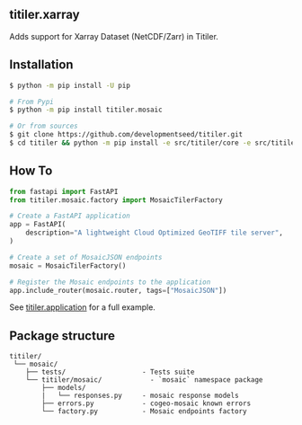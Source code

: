 ## titiler.xarray

Adds support for Xarray Dataset (NetCDF/Zarr) in Titiler.

## Installation

```bash
$ python -m pip install -U pip

# From Pypi
$ python -m pip install titiler.mosaic

# Or from sources
$ git clone https://github.com/developmentseed/titiler.git
$ cd titiler && python -m pip install -e src/titiler/core -e src/titiler/mosaic
```

## How To

```python
from fastapi import FastAPI
from titiler.mosaic.factory import MosaicTilerFactory

# Create a FastAPI application
app = FastAPI(
    description="A lightweight Cloud Optimized GeoTIFF tile server",
)

# Create a set of MosaicJSON endpoints
mosaic = MosaicTilerFactory()

# Register the Mosaic endpoints to the application
app.include_router(mosaic.router, tags=["MosaicJSON"])
```

See [titiler.application](../application) for a full example.

## Package structure

```
titiler/
 └── mosaic/
    ├── tests/                   - Tests suite
    └── titiler/mosaic/            - `mosaic` namespace package
        ├── models/
        |   └── responses.py     - mosaic response models
        ├── errors.py            - cogeo-mosaic known errors
        └── factory.py           - Mosaic endpoints factory
```
